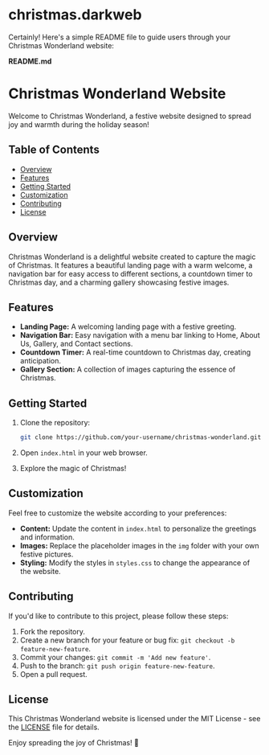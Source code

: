 # christmas.darkweb

Certainly! Here's a simple README file to guide users through your Christmas Wonderland website:

**README.md**

# Christmas Wonderland Website

Welcome to Christmas Wonderland, a festive website designed to spread joy and warmth during the holiday season!

## Table of Contents
- [Overview](#overview)
- [Features](#features)
- [Getting Started](#getting-started)
- [Customization](#customization)
- [Contributing](#contributing)
- [License](#license)

## Overview

Christmas Wonderland is a delightful website created to capture the magic of Christmas. It features a beautiful landing page with a warm welcome, a navigation bar for easy access to different sections, a countdown timer to Christmas day, and a charming gallery showcasing festive images.

## Features

- **Landing Page:** A welcoming landing page with a festive greeting.
- **Navigation Bar:** Easy navigation with a menu bar linking to Home, About Us, Gallery, and Contact sections.
- **Countdown Timer:** A real-time countdown to Christmas day, creating anticipation.
- **Gallery Section:** A collection of images capturing the essence of Christmas.

## Getting Started

1. Clone the repository:
   ```bash
   git clone https://github.com/your-username/christmas-wonderland.git
   ```

2. Open `index.html` in your web browser.

3. Explore the magic of Christmas!

## Customization

Feel free to customize the website according to your preferences:

- **Content:** Update the content in `index.html` to personalize the greetings and information.
- **Images:** Replace the placeholder images in the `img` folder with your own festive pictures.
- **Styling:** Modify the styles in `styles.css` to change the appearance of the website.

## Contributing

If you'd like to contribute to this project, please follow these steps:

1. Fork the repository.
2. Create a new branch for your feature or bug fix: `git checkout -b feature-new-feature`.
3. Commit your changes: `git commit -m 'Add new feature'`.
4. Push to the branch: `git push origin feature-new-feature`.
5. Open a pull request.

## License

This Christmas Wonderland website is licensed under the MIT License - see the [LICENSE](LICENSE) file for details.

Enjoy spreading the joy of Christmas! 🎄
